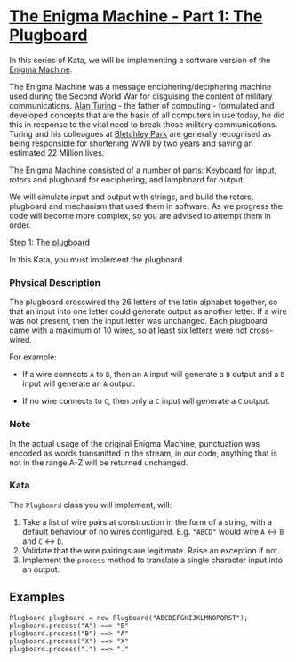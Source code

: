 # [The Enigma Machine - Part 1: The Plugboard](https://www.codewars.com/kata/the-enigma-machine-part-1-the-plugboard "https://www.codewars.com/kata/5523b97ac8f5025c45000900")

In this series of Kata, we will be implementing a software version of the [Enigma Machine](http://en.wikipedia.org/wiki/Enigma_machine).

The Enigma Machine was a message enciphering/deciphering machine used during the Second World War for disguising the content of military communications.  [Alan Turing](http://en.wikipedia.org/wiki/Alan_Turing) - the father of computing - formulated and developed concepts that are the basis of all computers in use today, he did this in response to the vital need to break those military communications.  Turing and his colleagues at [Bletchley Park](http://en.wikipedia.org/wiki/Bletchley_Park) are generally recognised as being responsible for shortening WWII by two years and saving an estimated 22 Million lives.

The Enigma Machine consisted of a number of parts: Keyboard for input, rotors and plugboard for enciphering, and lampboard for output.

We will simulate input and output with strings, and build the rotors, plugboard and mechanism that used them in software.  As we progress the code will become more complex, so you are advised to attempt them in order.

Step 1: The [plugboard](http://en.wikipedia.org/wiki/Enigma_machine#Plugboard)

In this Kata, you must implement the plugboard.  

### Physical Description
The plugboard crosswired the 26 letters of the latin alphabet together, so that an input into one letter could generate output as another letter.  If a wire was not present, then the input letter was unchanged.  Each plugboard came with a maximum of 10 wires, so at least six letters were not cross-wired.

For example:

* If a wire connects `A` to `B`, then an `A` input will generate a `B` output and a `B` input will generate an `A` output.

* If no wire connects to `C`, then only a `C` input will generate a `C` output.

### Note
In the actual usage of the original Enigma Machine, punctuation was encoded as words transmitted in the stream, in our code, anything that is not in the range A-Z will be returned unchanged.

### Kata
The `Plugboard` class you will implement, will:

1. Take a list of wire pairs at construction in the form of a string, with a default behaviour of no wires configured.  E.g. `"ABCD"` would wire `A` <-> `B` and `C` <-> `D`.
2. Validate that the wire pairings are legitimate. Raise an exception if not.
3. Implement the `process` method to translate a single character input into an output.

## Examples

```
Plugboard plugboard = new Plugboard("ABCDEFGHIJKLMNOPQRST");
plugboard.process("A") ==> "B"
plugboard.process("B") ==> "A"
plugboard.process("X") ==> "X"
plugboard.process(".") ==> "."
```